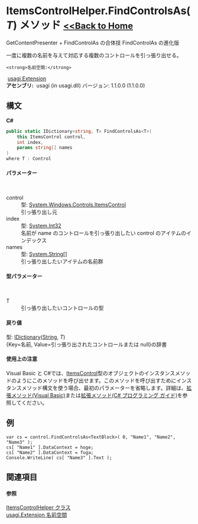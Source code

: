 # ItemsControlHelper.FindControlsAs(*T*) メソッド <small>[<<Back to Home](https://github.com/usagi/usagi.cs/blob/master/Help/Home.md)</small> 

GetContentPresenter + FindControlAs の合体技 FindControlAs の進化版 

一度に複数の名前を与えて対応する複数のコントロールを引っ張り出せる。


    <strong>名前空間:</strong>
&nbsp;<a href="N_usagi_Extension.md">usagi.Extension</a><br /><strong>アセンブリ:</strong>
&nbsp;usagi (in usagi.dll) バージョン: 1.1.0.0 (1.1.0.0)

## 構文

**C#**<br />
``` C#
public static IDictionary<string, T> FindControlsAs<T>(
	this ItemsControl control,
	int index,
	params string[] names
)
where T : Control

```


#### パラメーター
&nbsp;<dl><dt>control</dt><dd>型: <a href="http://msdn2.microsoft.com/ja-jp/library/ms611045" target="_blank">System.Windows.Controls.ItemsControl</a><br />引っ張り出し元</dd><dt>index</dt><dd>型: <a href="http://msdn2.microsoft.com/ja-jp/library/td2s409d" target="_blank">System.Int32</a><br />名前が name のコントロールを引っ張り出したい control のアイテムのインデックス</dd><dt>names</dt><dd>型: <a href="http://msdn2.microsoft.com/ja-jp/library/s1wwdcbf" target="_blank">System.String</a>[]<br />引っ張り出したいアイテムの名前群</dd></dl>

#### 型パラメーター
&nbsp;<dl><dt>T</dt><dd>引っ張り出したいコントロールの型</dd></dl>

#### 戻り値
型: <a href="http://msdn2.microsoft.com/ja-jp/library/s4ys34ea" target="_blank">IDictionary</a>(<a href="http://msdn2.microsoft.com/ja-jp/library/s1wwdcbf" target="_blank">String</a>, *T*)<br />{Key=名前, Value=引っ張り出されたコントロールまたは null}の辞書

#### 使用上の注意
Visual Basic と C#では、<a href="http://msdn2.microsoft.com/ja-jp/library/ms611045" target="_blank">ItemsControl</a>型のオブジェクトのインスタンスメソッドのようにこのメソッドを呼び出せます。このメソッドを呼び出すためにインスタンスメソッド構文を使う場合、最初のパラメーターを省略します。詳細は、<a href="http://msdn.microsoft.com/ja-jp/library/bb384936.aspx" target="_blank">拡張メソッド(Visual Basic)</a>または<a href="http://msdn.microsoft.com/ja-jp/library/bb383977.aspx" target="_blank">拡張メソッド(C# プログラミング ガイド)</a>を参照してください。

## 例

```
var cs = control.FindControlsAs<TextBlock>( 0, "Name1", "Name2", "Name3" );
cs[ "Name1" ].DataContext = hoge;
cs[ "Name2" ].DataContext = fuga;
Console.WriteLine( cs[ "Name3" ].Text );
```


## 関連項目


#### 参照
<a href="T_usagi_Extension_ItemsControlHelper.md">ItemsControlHelper クラス</a><br /><a href="N_usagi_Extension.md">usagi.Extension 名前空間</a><br />